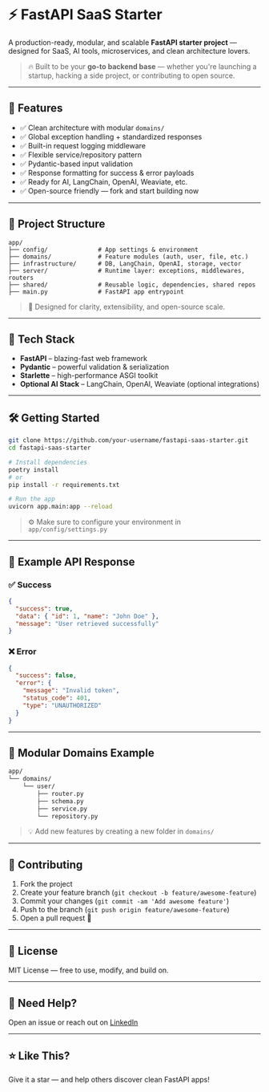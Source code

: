 # ⚡ FastAPI SaaS Starter

A production-ready, modular, and scalable **FastAPI starter project** — designed for SaaS, AI tools, microservices, and clean architecture lovers.

> 🔥 Built to be your **go-to backend base** — whether you're launching a startup, hacking a side project, or contributing to open source.

---

## 🚀 Features

- ✅ Clean architecture with modular `domains/`
- ✅ Global exception handling + standardized responses
- ✅ Built-in request logging middleware
- ✅ Flexible service/repository pattern
- ✅ Pydantic-based input validation
- ✅ Response formatting for success & error payloads
- ✅ Ready for AI, LangChain, OpenAI, Weaviate, etc.
- ✅ Open-source friendly — fork and start building now

---

## 🧱 Project Structure

```
app/
├── config/              # App settings & environment
├── domains/             # Feature modules (auth, user, file, etc.)
├── infrastructure/      # DB, LangChain, OpenAI, storage, vector
├── server/              # Runtime layer: exceptions, middlewares, routers
├── shared/              # Reusable logic, dependencies, shared repos
├── main.py              # FastAPI app entrypoint
```

> 🧠 Designed for clarity, extensibility, and open-source scale.

---

## 📆 Tech Stack

- **FastAPI** – blazing-fast web framework
- **Pydantic** – powerful validation & serialization
- **Starlette** – high-performance ASGI toolkit
- **Optional AI Stack** – LangChain, OpenAI, Weaviate (optional integrations)

---

## 🛠️ Getting Started

```bash
git clone https://github.com/your-username/fastapi-saas-starter.git
cd fastapi-saas-starter

# Install dependencies
poetry install
# or
pip install -r requirements.txt

# Run the app
uvicorn app.main:app --reload
```

> ⚙️ Make sure to configure your environment in `app/config/settings.py`

---

## 🎯 Example API Response

### ✅ Success

```json
{
  "success": true,
  "data": { "id": 1, "name": "John Doe" },
  "message": "User retrieved successfully"
}
```

### ❌ Error

```json
{
  "success": false,
  "error": {
    "message": "Invalid token",
    "status_code": 401,
    "type": "UNAUTHORIZED"
  }
}
```

---

## 📁 Modular Domains Example

```bash
app/
└── domains/
    └── user/
        ├── router.py
        ├── schema.py
        ├── service.py
        └── repository.py
```

> 💡 Add new features by creating a new folder in `domains/`

---

## 🤝 Contributing

1. Fork the project
2. Create your feature branch (`git checkout -b feature/awesome-feature`)
3. Commit your changes (`git commit -am 'Add awesome feature'`)
4. Push to the branch (`git push origin feature/awesome-feature`)
5. Open a pull request 🙌

---

## 📄 License

MIT License — free to use, modify, and build on.

---

## 💬 Need Help?

Open an issue or reach out on [LinkedIn](https://linkedin.com/in/developeranku)

---

## ⭐️ Like This?

Give it a star — and help others discover clean FastAPI apps!
